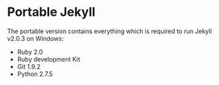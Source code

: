 Portable Jekyll
==============

The portable version contains everything which is required to run Jekyll v2.0.3 on Windows:

* Ruby 2.0
* Ruby development Kit
* Git 1.9.2
* Python 2.7.5

